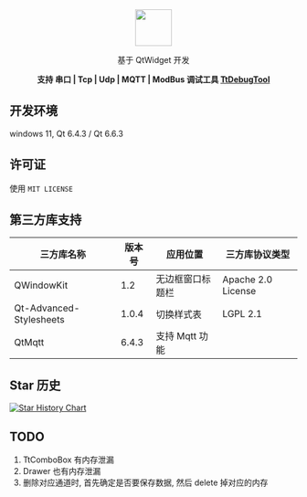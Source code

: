 <div align=center>
<img width=64 src="./common/delegateui_icon.svg">

基于 QtWidget  开发

**支持 串口 | Tcp | Udp | MQTT | ModBus 调试工具 [TtDebugTool](https://github.com/mengps/DelegateUI)**

</div>



## 开发环境

windows 11, Qt 6.4.3 / Qt 6.6.3

## 许可证

使用 `MIT LICENSE`


## 第三方库支持

| 三方库名称   | 版本号 | 应用位置  | 三方库协议类型 |
| ------------ | ---------- | --------------------- | -------------- |
| QWindowKit   | 1.2	| 无边框窗口标题栏            | Apache 2.0 License|
| Qt-Advanced-Stylesheets | 1.0.4	| 切换样式表| LGPL 2.1 |
| QtMqtt| 6.4.3 | 支持 Mqtt 功能|


## Star 历史
[![Star History Chart](https://api.star-history.com/svg?repos=Ttigone/TtDebugTool&type=Date)](https://www.star-history.com/#Ttigone/TtDebugTool&Date)


## TODO

1. TtComboBox 有内存泄漏
2. Drawer 也有内存泄漏
3. 删除对应通道时, 首先确定是否要保存数据, 然后 delete 掉对应的内存
